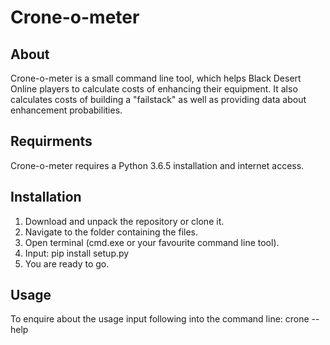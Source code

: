 # Crone-o-meter

## About
Crone-o-meter is a small command line tool, which helps Black Desert Online players to calculate costs of enhancing their equipment.
It also calculates costs of building a "failstack" as well as providing data about enhancement probabilities.

## Requirments
Crone-o-meter requires a Python 3.6.5 installation and internet access.

## Installation
1. Download and unpack the repository or clone it.
2. Navigate to the folder containing the files.
3. Open terminal (cmd.exe or your favourite command line tool).
4. Input:
    pip install setup.py
5. You are ready to go.

## Usage
To enquire about the usage input following into the command line:
    crone --help